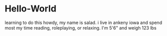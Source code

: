 # Hello-World
learning to do this
howdy, my name is salad. i live in ankeny iowa and spend most my time reading, roleplaying, or relaxing. I'm 5'6" and weigh 123 lbs
